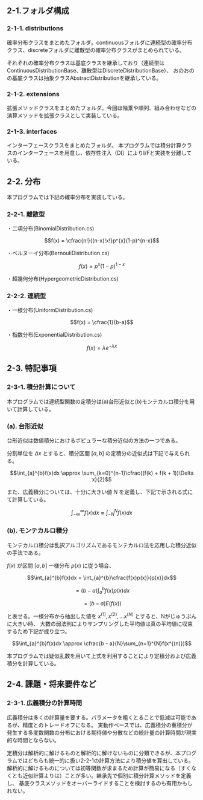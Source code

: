 ## 2-1.フォルダ構成
### 2-1-1. distributions
確率分布クラスをまとめたフォルダ。continuousフォルダに連続型の確率分布クラス、discreteフォルダに離散型の確率分布クラスがまとめられている。

それぞれの確率分布クラスは基底クラスを継承しており（連続型はContinuousDistributionBase、離散型はDiscreteDistributionBase）、
おのおのの基底クラスは抽象クラスAbstractDistributionを継承している。
### 2-1-2. extensions
拡張メソッドクラスをまとめたフォルダ。今回は階乗や順列、組み合わせなどの演算メソッドを拡張クラスとして実装している。

### 2-1-3. interfaces
インターフェースクラスをまとめたフォルダ。
本プログラムでは積分計算クラスのインターフェースを用意し、依存性注入（DI）によりI/Fと実装を分離している。

## 2-2. 分布
本プログラムでは下記の確率分布を実装している。
### 2-2-1. 離散型
・二項分布(BinomialDistribution.cs)

$$f(x) = \cfrac{n!}{(n-x)!x!}p^{x}(1-p)^{n-x}$$

・ベルヌーイ分布(BernouliDistribution.cs)

$$f(x) = p^{x}(1-p)^{1-x}$$

・超幾何分布(HypergeometricDistribution.cs)
### 2-2-2. 連続型
・一様分布(UniformDistribution.cs)

$$f(x) = \cfrac{1}{b-a}$$

・指数分布(ExponentialDistribution.cs)

$$f(x) = \lambda e^{-\lambda x}$$

## 2-3. 特記事項
### 2-3-1. 積分計算について
本プログラムでは連続型関数の定積分は(a)台形近似と(b)モンテカルロ積分を用いて計算している。
### (a). 台形近似
台形近似は数値積分におけるポピュラーな積分近似の方法の一つである。

分割単位を $\Delta x$ とすると、積分区間 $[a, b]$ の定積分の近似式は下記で与えられる。

$$\int_{a}^{b}f(x)dx \approx \sum_{k=0}^{n-1}\cfrac{(f(k) + f(k + 1))\Delta x}{2}$$

また、広義積分については、十分に大きい値 $N$ を定義し、下記で示される式にて計算している。

$$\int_{-\infty}^{\infty}f(x)dx \approx \int_{-N}^{N}f(x)dx$$

### (b). モンテカルロ積分
モンテカルロ積分は乱択アルゴリズムであるモンテカルロ法を応用した積分近似の手法である。

$f(x)$ が区間 $[a,b]$ 一様分布 $p(x)$ に従う場合、

$$\int_{a}^{b}f(x)dx = \int_{a}^{b}\cfrac{f(x)p(x)}{p(x)}dx$$

$$= (b - a)\int_{a}^{b}f(x)p(x)dx$$

$$= (b - a)E(f(x))$$

と表せる。一様分布から抽出した値を $x^{(1)}, x^{(2)}, \dots x^{(N)}$ とすると、Nがじゅうぶんに大きい時、
大数の弱法則によりサンプリングした平均値は真の平均値に収束するため下記が成り立つ。

$$\int_{a}^{b}f(x)dx \approx \cfrac{b - a}{N}\sum_{n=1}^{N}f(x^{(n)})$$

本プログラムでは疑似乱数を用いて上式を利用することにより定積分および広義積分を計算している。

## 2-4. 課題・将来要件など
### 2-3-1. 広義積分の計算時間
広義積分は多くの計算量を要する。パラメータを粗くとることで低減は可能であるが、精度とのトレードオフになる。
実動作ベースでは、広義積分の重積分が発生する多変数関数の分布における期待値や分散などの統計量の計算時間が現実的な時間とならない。

定積分は解析的に解けるものと解析的に解けないものに分類できるが、本プログラムではどちらも統一的に扱い2-2-1の計算方法により積分値を算出している。
解析的に解けるものについては初等関数が求まるため計算が簡易になる（すくなくとも近似計算よりは）ことが多い。継承先で個別に積分計算メソッドを定義し、
基底クラスメソッドをオーバーライドすることを検討するのも有用かもしれない。





